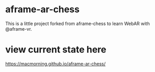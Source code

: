 # aframe-ar-chess
This is a little project forked from aframe-chess to learn WebAR with @aframe-vr.



# view current state here
https://macmorning.github.io/aframe-ar-chess/